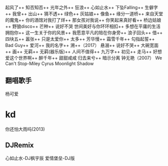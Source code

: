 起风了++
知否知否++
光年之外++
狂浪++
心如止水++
下坠Falling++
生僻字++
我曾++
出山++
猜不透++
绿色++
灰姑娘++
像鱼++
缘分一道桥++
来自天堂的魔鬼++
你的酒馆对我打了烊++
那女孩对我说++
你笑起来真好看++
桥边姑娘++
野狼disco++
芒种++
说好不哭
世间美好与你环环相扣++
多想在平庸的生活拥抱你++
这一生关于你的风景++
我愿意平凡的陪在你身旁++
浪子回头++
借++
四块五++
嚣张++
只是太爱你++
太多++
芳华慢++
霜雪千年++
勾指起誓++
Bad Guy++
爱河++
我的名字++
溯++（2017）
悬溺++
说好不哭++
大碗宽面++
画++
无羁++
无羁(器乐版)++
人间不值得++
九万字++
初见++
走马++
好想爱这个世界啊++
醉千年++
甜甜咸咸
归去来兮++
暗示分离
钟无艳（2007）
We Can't Stop-Miley Cyrus
Moonlight Shadow
## 翻唱歌手
杨可爱
# kd
你还怕大雨吗(2013)
## DJRemix
心如止水-DJ枫宇辰
爱情堡垒-DJ版